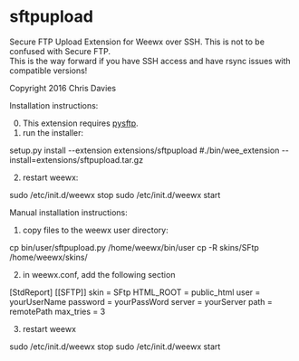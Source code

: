 # sftpupload
Secure FTP Upload Extension for Weewx over SSH.  This is not to be confused with Secure FTP.   
This is the way forward if you have SSH access and have rsync issues with compatible versions!

Copyright 2016 Chris Davies

Installation instructions:

0) This extension requires <a href="https://pypi.python.org/pypi/pysftp">pysftp</a>.
1) run the installer:

setup.py install --extension extensions/sftpupload
#./bin/wee_extension --install=extensions/sftpupload.tar.gz

2) restart weewx:

sudo /etc/init.d/weewx stop
sudo /etc/init.d/weewx start

Manual installation instructions:

1) copy files to the weewx user directory:

cp bin/user/sftpupload.py /home/weewx/bin/user
cp -R skins/SFtp /home/weewx/skins/

2) in weewx.conf, add the following section 

[StdReport]
  [[SFTP]]
    skin = SFtp
    HTML_ROOT = public_html
    user = yourUserName
    password = yourPassWord
    server = yourServer
    path = remotePath
    max_tries = 3

3) restart weewx

sudo /etc/init.d/weewx stop
sudo /etc/init.d/weewx start